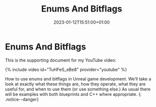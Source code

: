 ﻿---
title: "Enums And Bitflags"
except: "How to use enums and bitflags in Unreal game development."
date: 2023-01-12T15:51:00+01:00
last_modified_at:  2023-01-12T15:51:00+01:00

---

# Enums And Bitflags
This is the supporting document for my YouTube video:

{% include video id="TuHFeS_eBe8" provider="youtube" %}

How to use enums and bitflags in Unreal game development.
We’ll take a look at exactly what these things are, how they operate, 
what they are useful for, and when to use them (or use something else.)
As usual there will be examples with both blueprints and C++ where appropriate.
{: .notice--danger}
